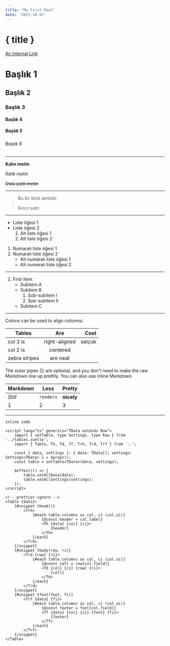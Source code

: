 ```yaml
---
title: 'My First Post'
date: '2023-10-01'
---
```


# { title }

[An Internal Link](/)

# Başlık 1

## Başlık 2

### Başlık 3

#### Başlık 4

##### Başlık 5

###### Başlık 6

---

**Kalın metin**

_İtalik metin_

~~Üstü çizili metin~~

---

> Bu bir blok alıntıdır.
>
> İkinci satır.

---

- Liste öğesi 1
- Liste öğesi 2
  1. Alt liste öğesi 1
  2. Alt liste öğesi 2

1. Numaralı liste öğesi 1
2. Numaralı liste öğesi 2
   - Alt numaralı liste öğesi 1
   - Alt numaralı liste öğesi 2

---

1. First Item
   - Subitem A
   - Subitem B
     1. Sub-subitem I
     2. Sub-subitem II
   - Subitem C

---

Colons can be used to align columns.

| Tables        |      Are      |   Cool |
| ------------- | :-----------: | -----: |
| col 3 is      | right-aligned | selçuk |
| col 2 is      |   centered    |        |
| zebra stripes |   are neat    |        |

The outer pipes (|) are optional, and you don't need to make the raw Markdown line up prettily. You can also use inline Markdown.

| Markdown | Less      | Pretty     |
| -------- | --------- | ---------- |
| _Still_  | `renders` | **nicely** |
| 1        | 2         | 3          |

---

`inline code`

```svelte
<script lang="ts" generics="TData extends Row">
	import { setTable, type Settings, type Row } from '../tables.svelte';
	import { Table, Th, Td, Tf, Trh, Trd, Trf } from '..';

	const { data, settings }: { data: TData[]; settings: Settings<TData> } = $props();
	const table = setTable<TData>(data, settings);

	$effect(() => {
		table.setAllData(data);
		table.setAllSettings(settings);
	});
</script>

<!-- prettier-ignore -->
<Table {data}>
	{#snippet thead()}
		<Trh>
			{#each table.columns as col, ci (col.oi)}
				{@const header = col.label}
				<Th {data} {col} {ci}>
					{header}
				</Th>
			{/each}
		</Trh>
	{/snippet}
	{#snippet tbody(row, ri)}
		<Trd {row} {ri}>
			{#each table.columns as col, ci (col.oi)}
				{@const cell = row[col.field]}
				<Td {col} {ci} {row} {ri}>
					{cell}
				</Td>
			{/each}
		</Trd>
	{/snippet}
	{#snippet tfoot(foot, fi)}
		<Trf {data} {fi}>
			{#each table.columns as col, ci (col.oi)}
				{@const footer = foot[col.field]}
				<Tf {data} {col} {ci} {foot} {fi}>
					{footer}
				</Tf>
			{/each}
		</Trf>
	{/snippet}
</Table>
```
